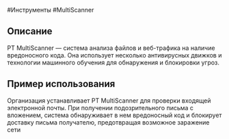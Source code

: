 #Инструменты #MultiScanner

## Описание

PT MultiScanner — система анализа файлов и веб-трафика на наличие вредоносного кода. Она использует несколько антивирусных движков и технологии машинного обучения для обнаружения и блокировки угроз.

## Пример использования

Организация устанавливает PT MultiScanner для проверки входящей электронной почты. При получении подозрительного письма с вложением, система обнаруживает в нем вредоносный код и блокирует доставку письма получателю, предотвращая возможное заражение сети